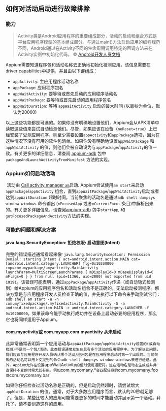 ## 如何对活动启动进行故障排除


### 能力

> ​		Activity类是Android应用程序的重要组成部分，活动的启动和组合方式是平台应用程序模型的基本组成部分。与通过main()方法启动应用的编程规范不同，Android通过在Activity不同的生命周期调用特定的回调方法来在Activity实例中初始化代码。
> &copy; [Android开发人员文档](https://developer.android.com/guide/components/activities/intro-activities)

​		Appium需要知道程序包和活动名称去正确地初始化被测应用。该信息需要在driver capabilities中提供，并且由以下键组成：

- `appActivity`: 主应用程序活动名称
- `appPackage`: 应用程序包名
- `appWaitActivity`: 要等待或首先启动的应用程序活动名
- `appWaitPackage`:  要等待或首先启动的应用程序包名
- `appWaitDuration`: 等待 `appWaitActivity` 启动的最大时间 (以毫秒为单位，默认为20000)

​		以上这些功能都是可选的。如果你没有明确地设置他们，Appium会从APK清单中读取这些值来尝试自动检测他们。尽管，如果应该在设备（`noReset=true`）上已经安装了受测应用程序，则至少需要设置`appActivity`和`appPackage`选项，因为在这种情况下没有可用的软件包清单。如果你没有明确地设置`appWaitPackage` 和`appWaitActivity` 的值，则他们会被自动设为与`appPackage`/`appActivity`的值一致。有关更多的详细信息，清查阅 [appium-adb](https://github.com/appium/appium-adb/blob/master/lib/tools/android-manifest.js) 包中`packageAndLaunchActivityFromManifest` 方法的实现。


### Appium如何启动活动

​		活动由 [Call activity manager `am`](https://developer.android.com/studio/command-line/adb#am)启动. Appium尝试使用`am start`来启动`appPackage`/`appActivity` 组合，直到`appWaitPackage`/`appWaitActivity`启动或者达到`appWaitDuration` 超时时间。当前聚焦的活动名是通过`adb shell dumpsys window windows` 命令输出 (`mFocusedApp` 或者`mCurrentFocus` 条目)中解析出来的。有关更多详细信息，请查阅[appium-adb](https://github.com/appium/appium-adb/blob/master/lib/tools/apk-utils.js) 包中`startApp`, 和`getFocusedPackageAndActivity`方法的实现。


### 可能的问题和解决方案

#### java.lang.SecurityException: 拒绝权限: 启动意图(Intent)

​		完整的错误描述通常看起来像`'java.lang.SecurityException: Permission Denial: starting Intent { act=android.intent.action.MAIN cat=[android.intent.category.LAUNCHER] flg=0x10200000 cmp=com.mypackage/.myactivity.MainActivity launchParam=MultiScreenLaunchParams { mDisplayId=0 mBaseDisplayId=0 mFlags=0 } } from null (pid=11366, uid=2000) not exported from uid 10191`。该错误可能表明，通过`appPackage`/`appActivity`传递（或自动隐式检测到）给Appium的应用程序包名和活动名组合不是正确的，无法启动被测程序。解决方案是与应用程序开发人员检查正确的值，并先执行以下命令来手动测试它们：`adb shell am start -W -n com.myfixedpackage/.myfixedactivity.MainActivity -S -a android.intent.action.MAIN -c android.intent.category.LAUNCHER -f 0x10200000`。如果该命令能手动执行成功并在设备上启动必要的应用程序，那么它也将同样适用于Appium。

#### com.myactivity或 com.myapp.com.myactivity 从未启动

​		此异常通常表明第一个应用活动与`appWaitPackage`/`appWaitActivity设置的(或自动检测)不是同一个包/活动。此类错误通常发生在具有多个活动的应用程序中。为了解决此问题，我们应该与应用程序开发人员确认哪个活动/应用包是在应用程序启动时第一个出现的。当前聚焦的活动名可以用上文提到的命令adb shell dumpsys window windows来进行验证。此外，Appium允许在设置`appWaitActivity` 的值时使用通配符。这在活动名是动态生成或并非一直保持不变的时候尤其有用。例如 `com.mycomany.*` 会匹配任意的 `com.mycomany.foo`或`com.mycomany.bar`

​		如果你仔细检查过活动名称是正确的，但是启动仍然超时，请尝试增大`appWaitDuration` 的值。通常，对于大多数应用程序而言，默认的20秒就足够了。但是，某些比较大的应用可能需要更多的时间才能启动并展示第一个活动。拜托了，请不要创造这样的应用。